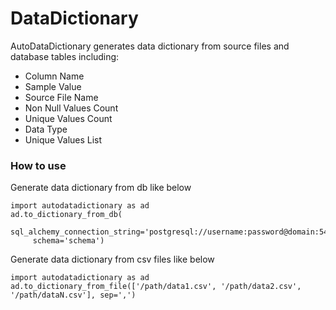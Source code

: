 # DataDictionary

AutoDataDictionary generates data dictionary from source files and database tables including:
  - Column Name
  - Sample Value
  - Source File Name
  - Non Null Values Count
  - Unique Values Count
  - Data Type
  - Unique Values List

### How to use

Generate data dictionary from db like below
   ```{python}
   import autodatadictionary as ad
   ad.to_dictionary_from_db(
        sql_alchemy_connection_string='postgresql://username:password@domain:5432/db',
        schema='schema')
   ```

Generate data dictionary from csv files like below
   ```{python}
   import autodatadictionary as ad
   ad.to_dictionary_from_file(['/path/data1.csv', '/path/data2.csv', '/path/dataN.csv'], sep=',')
   ```